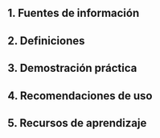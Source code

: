 ## 1. Fuentes de información
## 2. Definiciones
## 3. Demostración práctica
## 4. Recomendaciones de uso
## 5. Recursos de aprendizaje
